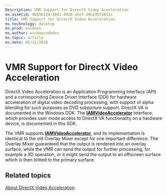 ```yaml
---
Description: VMR Support for DirectX Video Acceleration
ms.assetid: 4bb5612d-3841-4920-a5ef-39ce357a6d1c
title: VMR Support for DirectX Video Acceleration
ms.technology: desktop
ms.prod: windows
ms.author: windowssdkdev
ms.topic: article
ms.date: 05/31/2018
---
```


# VMR Support for DirectX Video Acceleration

DirectX Video Acceleration is an Application Programming Interface (API) and a corresponding Device Driver Interface (DDI) for hardware acceleration of digital video decoding processing, with support of alpha blending for such purposes as DVD subpicture support. DirectX VA is documented in the Windows DDK. The [**IAMVideoAccelerator**](/windows/desktop/api/videoacc/nn-videoacc-iamvideoaccelerator) interface, which provides user mode access to DirectX VA functionality on a hardware device, is documented in this SDK.

The VMR supports [**IAMVideoAccelerator**](/windows/desktop/api/videoacc/nn-videoacc-iamvideoaccelerator), and its implementation is identical to the old Overlay Mixer except for one important difference. The Overlay Mixer guaranteed that the output is rendered into an overlay surface, while the VMR can send the output for further processing, for example a 3D operation, or it might send the output to an offscreen surface which is then blitted to the primary surface.

## Related topics

<dl> <dt>

[About DirectX Video Acceleration](about-directx-video-acceleration.md)
</dt> </dl>

 

 



